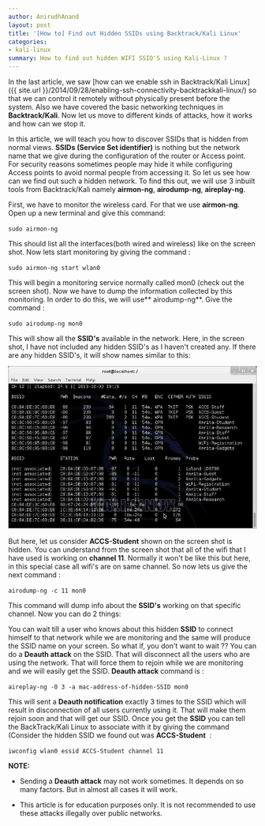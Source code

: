 ```yaml
---
author: AnirudhAnand
layout: post
title: '[How to] Find out Hidden SSIDs using Backtrack/Kali Linux'
categories:
- kali-linux
summary: How to find out hidden WIFI SSID'S using Kali-Linux ?
---
```


In the last article, we saw [how can we enable ssh in Backtrack/Kali Linux]({{ site.url }}/2014/09/28/enabling-ssh-connectivity-backtrackkali-linux/) so that we can control it remotely without physically present before the system. Also we have covered the basic networking techniques in **Backtrack/Kali**. Now let us move to different kinds of attacks, how it works and how can we stop it.

In this article, we will teach you how to discover SSIDs that is hidden from normal views. **SSIDs (Service Set identifier)** is nothing but the network name that we give during the configuration of the router or Access point. For security reasons sometimes people may hide it while configuring Access points to avoid normal people from accessing it. So let us see how can we find out such a hidden network. To find this out, we will use 3 inbuilt tools from Backtrack/Kali namely **airmon-ng**, **airodump-ng**, **aireplay-ng**.

First, we have to mon­i­tor the wire­less card. For that we use **airmon-ng**. Open up a new terminal and give this command:

`sudo airmon-ng`

This should list all the interfaces(both wired and wireless) like on the screen shot. Now lets start monitoring by giving the command :

`sudo airmon-ng start wlan0`

This will begin a monitoring service normally called mon0 (check out the screen shot). Now we have to dump the information collected by this monitoring. In order to do this, we will use** airodump-ng**. Give the command :

`sudo airodump-ng mon0`

This will show all the **SSID's** available in the network. Here, in the screen shot, I have not included any hidden SSID's as I haven't created any. If there are any hidden SSID's, it will show names similar to this:

![Airomon in action](/images/2014/Airomon.jpg)

But here, let us consider **ACCS-Student** shown on the screen shot is hidden. You can understand from the screen shot that all of the wifi that I have used is working on **channel 11**. Normally it won't be like this but here, in this special case all wifi's are on same channel. So now lets us give the next command :

`airodump-ng -c 11 mon0`

This command will dump info about the **SSID's** working on that specific channel. Now you can do 2 things:

You can wait till a user who knows about this hidden **SSID** to connect himself to that network while we are monitoring and the same will produce the SSID name on your screen. So what if, you don't want to wait ??
You can do a **Deauth attack** on the SSID. That will disconnect all the users who are using the network. That will force them to rejoin while we are monitoring and we will easily get the SSID. **Deauth attack** command is :

`aireplay-ng -0 3 -a mac-address-of-hidden-SSID mon0`

This will sent a **Deauth notification** exactly 3 times to the SSID which will result in disconnection of all users currently using it. That will make them rejoin soon and that will get our SSID. Once you get the **SSID** you can tell the BackTrack/Kali Linux to associate with it by giving the command (Consider the hidden SSID we found out was **ACCS-Student**  :

`iwconfig wlan0 essid ACCS-Student channel 11`

**NOTE:**
	
  * Sending a **Deauth attack** may not work sometimes. It depends on so many factors. But in almost all cases it will work.
	
  * This article is for education purposes only. It is not recommended to use these attacks illegally over public networks.